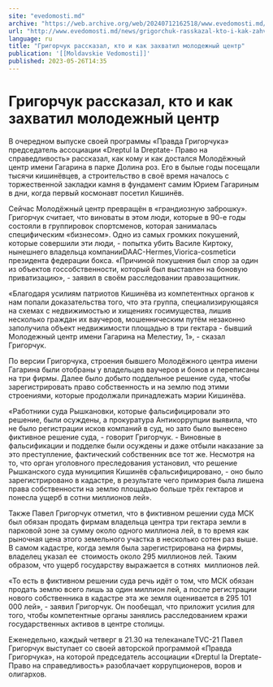 ```yaml
---
site: "evedomosti.md"
archive: "https://web.archive.org/web/20240712162518/www.evedomosti.md/news/grigorchuk-rasskazal-kto-i-kak-zahvatil-molodezhnyj-centr"
url: "http://www.evedomosti.md/news/grigorchuk-rasskazal-kto-i-kak-zahvatil-molodezhnyj-centr"
language: ru
title: "Григорчук рассказал, кто и как захватил молодежный центр"
publication: '[[Moldavskie Vedomosti]]'
published: 2023-05-26T14:35
---
```


# Григорчук рассказал, кто и как захватил молодежный центр

В очередном выпуске своей программы «Правда Григорчука» председатель ассоциации «Dreptul la Dreptate- Право на справедливость» рассказал, как кому и как достался Молодёжный центр имени Гагарина в парке Долина роз. Его в былые годы посещали тысячи кишинёвцев, а строительство в своё время началось с торжественной закладки камня в фундамент самим Юрием Гагариным в дни, когда первый космонавт посетил Кишинёв.

Сейчас Молодёжный центр превращён в «грандиозную заброшку». Григорчук считает, что виноваты в этом люди, которые в 90-е годы состояли в группировок спортсменов, которая занималась специфическим «бизнесом». Одно из самых громких покушений, которые совершили эти люди, - попытка убить Василе Киртоку, нынешнего владельца компанииDAAC-Hermes,Viorica-cosmeticи президента федерации бокса. «Причиной покушения был спор за один из объектов госсобственности, который был выставлен на боновую приватизацию», - заявил в своём расследовании правозащитник.

«Благодаря усилиям патриотов Кишинёва из компетентных органов к нам попали доказательства того, что эта группа, специализирующаяся на схемах с недвижимостью и хищениях госимущества, лишив несколько граждан их ваучеров, мошенническим путём незаконно заполучила объект недвижимости площадью в три гектара - бывший Молодежный центр имени Гагарина на Мелестиу, 1», - сказал Григорчук.

По версии Григорчука, строения бывшего Молодёжного центра имени Гагарина были отобраны у владельцев ваучеров и бонов и переписаны на три фирмы. Далее было добыто поддельное решение суда, чтобы зарегистрировать право собственность и на землю под этими строениями, которые продолжали принадлежать мэрии Кишинёва.

«Работники суда Рышкановки, которые фальсифицировали это решение, были осуждены, а прокуратура Антикоррупции выявила, что не было регистрации исков компаний в суд, но зато было вынесено фиктивное решение суда, - говорит Григорчук. - Виновные в фальсификации и подделке были осуждены и даже отбыли наказание за это преступление, фактический собственник все тот же. Несмотря на то, что орган уголовного преследования установил, что решение Рышканского суда муниципия Кишинёв сфальсифицировано, - оно было зарегистрировано в кадастре, в результате чего примэрия была лишена права собственности на землю площадью больше трёх гектаров и понесла ущерб в сотни миллионов лей».

Также Павел Григорчук отметил, что в фиктивном решении суда МСК был обязан продать фирмам владельца центра три гектара земли в парковой зоне за сумму около одного миллиона лей, в то время как рыночная цена этого земельного участка в несколько сотен раз выше. В самом кадастре, когда земля была зарегистрирована на фирмы, владелец указал ее  стоимость около 295 миллионов лей. Таким образом, что ущерб государству выражается в сотнях  миллионов лей.

«То есть в фиктивном решении суда речь идёт о том, что МСК обязан продать землю всего лишь за один миллион лей, а после регистрации нового собственника в кадастре эта же земля оценивается в 295 101 000 лей», - заявил Григорчук. Он пообещал, что приложит усилия для того, чтобы компетентные органы занялись расследованием кражи государственных активов в центре столицы.

Еженедельно, каждый четверг в 21.30 на телеканалеTVC-21 Павел Григорчук выступает со своей авторской программой «Правда Григорчука», на которой председатель ассоциации «Dreptul la Dreptate- Право на справедливость» разоблачает коррупционеров, воров и олигархов.